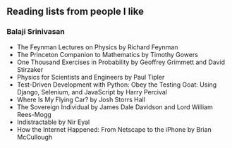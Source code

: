 
## Reading lists from people I like

### Balaji Srinivasan
- The Feynman Lectures on Physics by Richard Feynman
- The Princeton Companion to Mathematics by Timothy Gowers
- One Thousand Exercises in Probability by Geoffrey Grimmett and David Stirzaker
- Physics for Scientists and Engineers by Paul Tipler
- Test-Driven Development with Python: Obey the Testing Goat: Using Django, Selenium, and JavaScript by Harry Percival
- Where Is My Flying Car? by Josh Storrs Hall
- The Sovereign Individual by James Dale Davidson and Lord William Rees-Mogg
- Indistractable by Nir Eyal
- How the Internet Happened: From Netscape to the iPhone by Brian McCullough

